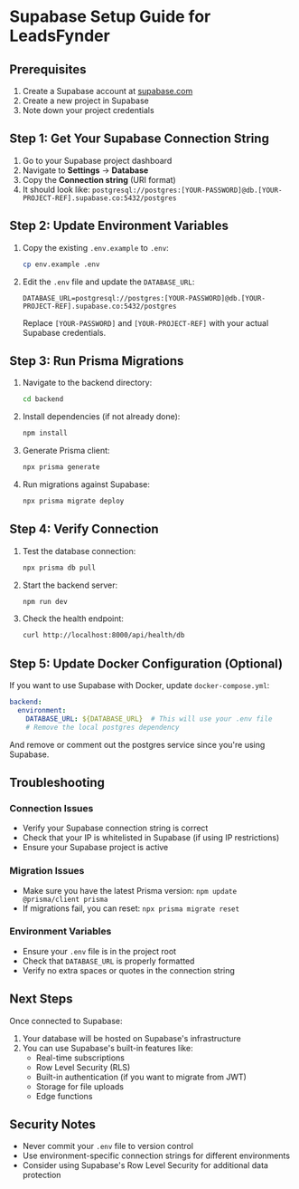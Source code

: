 # Supabase Setup Guide for LeadsFynder

## Prerequisites
1. Create a Supabase account at [supabase.com](https://supabase.com)
2. Create a new project in Supabase
3. Note down your project credentials

## Step 1: Get Your Supabase Connection String

1. Go to your Supabase project dashboard
2. Navigate to **Settings** → **Database**
3. Copy the **Connection string** (URI format)
4. It should look like: `postgresql://postgres:[YOUR-PASSWORD]@db.[YOUR-PROJECT-REF].supabase.co:5432/postgres`

## Step 2: Update Environment Variables

1. Copy the existing `.env.example` to `.env`:
   ```bash
   cp env.example .env
   ```

2. Edit the `.env` file and update the `DATABASE_URL`:
   ```env
   DATABASE_URL=postgresql://postgres:[YOUR-PASSWORD]@db.[YOUR-PROJECT-REF].supabase.co:5432/postgres
   ```

   Replace `[YOUR-PASSWORD]` and `[YOUR-PROJECT-REF]` with your actual Supabase credentials.

## Step 3: Run Prisma Migrations

1. Navigate to the backend directory:
   ```bash
   cd backend
   ```

2. Install dependencies (if not already done):
   ```bash
   npm install
   ```

3. Generate Prisma client:
   ```bash
   npx prisma generate
   ```

4. Run migrations against Supabase:
   ```bash
   npx prisma migrate deploy
   ```

## Step 4: Verify Connection

1. Test the database connection:
   ```bash
   npx prisma db pull
   ```

2. Start the backend server:
   ```bash
   npm run dev
   ```

3. Check the health endpoint:
   ```bash
   curl http://localhost:8000/api/health/db
   ```

## Step 5: Update Docker Configuration (Optional)

If you want to use Supabase with Docker, update `docker-compose.yml`:

```yaml
backend:
  environment:
    DATABASE_URL: ${DATABASE_URL}  # This will use your .env file
    # Remove the local postgres dependency
```

And remove or comment out the postgres service since you're using Supabase.

## Troubleshooting

### Connection Issues
- Verify your Supabase connection string is correct
- Check that your IP is whitelisted in Supabase (if using IP restrictions)
- Ensure your Supabase project is active

### Migration Issues
- Make sure you have the latest Prisma version: `npm update @prisma/client prisma`
- If migrations fail, you can reset: `npx prisma migrate reset`

### Environment Variables
- Ensure your `.env` file is in the project root
- Check that `DATABASE_URL` is properly formatted
- Verify no extra spaces or quotes in the connection string

## Next Steps

Once connected to Supabase:
1. Your database will be hosted on Supabase's infrastructure
2. You can use Supabase's built-in features like:
   - Real-time subscriptions
   - Row Level Security (RLS)
   - Built-in authentication (if you want to migrate from JWT)
   - Storage for file uploads
   - Edge functions

## Security Notes

- Never commit your `.env` file to version control
- Use environment-specific connection strings for different environments
- Consider using Supabase's Row Level Security for additional data protection
